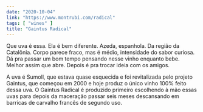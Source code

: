 ```yaml
---
date: "2020-10-04"
link: "https://www.montrubi.com/radical"
tags: [ "wines" ]
title: "Gaintus Radical"
---
```

Que uva é essa. Ela é bem diferente. Azeda, espanhola. Da região da Catalônia. Corpo parece fraco, mas é médio, intensidade do sabor curiosa. Dá pra passar um bom tempo pensando nesse vinho enquanto bebe. Melhor assim que abre. Depois é pra trocar ideia com os amigos.

A uva é Sumoll, que estava quase esquecida e foi revitalizada pelo projeto Gaintus, que começou em 2000 e hoje produz o único vinho 100% feito dessa uva. O Gaintus Radical é produzido primeiro escolhendo à mão essas uvas para depois da maceração passar seis meses descansando em barricas de carvalho francês de segundo uso.
